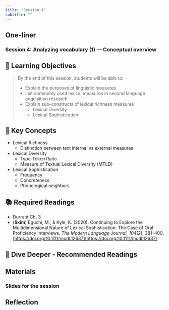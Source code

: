 ```yaml
---
title: "Session 4"
subtitle: ""
---
```


## One-liner

### Session 4: Analyzing vocabulary (1) — Conceptual overview

## 🎯 Learning Objectives

> By the end of this session, students will be able to:
> 
> - Explain the purposes of linguistic measures 
> - List commonly used lexical measures in second language acquisition research
> - Explain sub-constructs of lexical richness measures
>    - Lexical Diversity
>    - Lexical Sophistication


## 🔑 Key Concepts

- Lexical Richness
    - Distinction between text internal vs external measures
- Lexical Diversity
    - Type-Token Ratio
    - Measure of Textual Lexical Diversity (MTLD)
- Lexical Sophistication
    - Frequency
    - Concreteness
    - Phonological neighbors

## 📚 Required Readings

- Durrant Ch. 3
- (**Skim**) Eguchi, M., & Kyle, K. (2020). Continuing to Explore the Multidimensional Nature of Lexical Sophistication: The Case of Oral Proficiency Interviews. _The Modern Language Journal, 104_(2), 381–400. [https://doi.org/10.1111/modl.12637](https://doi.org/10.1111/modl.12637)

## 🌊 Dive Deeper - Recommended Readings


## Materials

### Slides for the session

<!-- <div class="d-flex gap-2 mb-3">
  
[📊 View Interactive Slides (Under construction)](../../slides/session-4.html){.btn .btn-primary .btn-lg target="_blank"} 

</div>  -->


## Reflection


<!-- 
<iframe src="session1-intro/slides/slides.html" width="100%" height="600px" frameborder="0"></iframe>

[View slides in fullscreen](session1-intro/slides/slides.html){target="_blank"} -->
